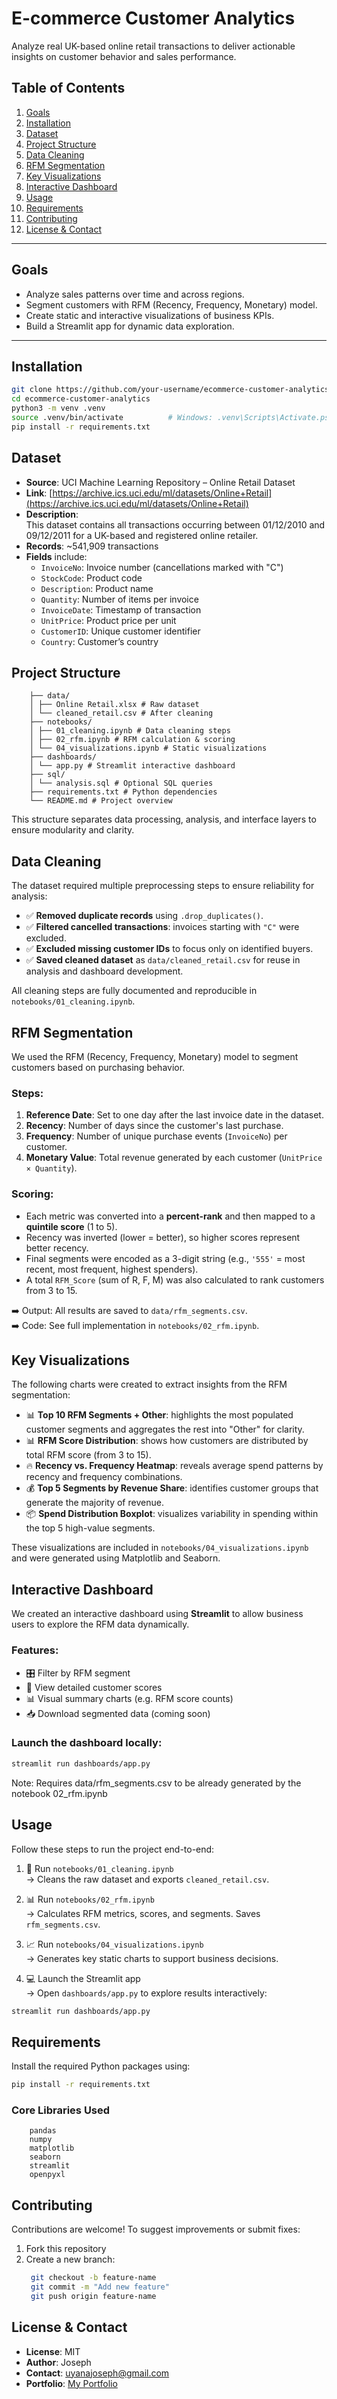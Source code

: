# E-commerce Customer Analytics

Analyze real UK-based online retail transactions to deliver actionable insights on customer behavior and sales performance.

## Table of Contents
1. [Goals](#goals)  
2. [Installation](#installation)  
3. [Dataset](#dataset)  
4. [Project Structure](#project-structure)  
5. [Data Cleaning](#data-cleaning)  
6. [RFM Segmentation](#rfm-segmentation)  
7. [Key Visualizations](#key-visualizations)  
8. [Interactive Dashboard](#interactive-dashboard)  
9. [Usage](#usage)  
10. [Requirements](#requirements)  
11. [Contributing](#contributing)  
12. [License & Contact](#license--contact)

---

## Goals

- Analyze sales patterns over time and across regions.  
- Segment customers with RFM (Recency, Frequency, Monetary) model.  
- Create static and interactive visualizations of business KPIs.  
- Build a Streamlit app for dynamic data exploration.

---

## Installation

```bash
git clone https://github.com/your-username/ecommerce-customer-analytics.git
cd ecommerce-customer-analytics
python3 -m venv .venv
source .venv/bin/activate          # Windows: .venv\Scripts\Activate.ps1
pip install -r requirements.txt
```

## Dataset

- **Source**: UCI Machine Learning Repository – Online Retail Dataset  
- **Link**: [https://archive.ics.uci.edu/ml/datasets/Online+Retail](https://archive.ics.uci.edu/ml/datasets/Online+Retail)  
- **Description**:  
  This dataset contains all transactions occurring between 01/12/2010 and 09/12/2011 for a UK-based and registered online retailer.  
- **Records**: ~541,909 transactions  
- **Fields** include:
  - `InvoiceNo`: Invoice number (cancellations marked with "C")  
  - `StockCode`: Product code  
  - `Description`: Product name  
  - `Quantity`: Number of items per invoice  
  - `InvoiceDate`: Timestamp of transaction  
  - `UnitPrice`: Product price per unit  
  - `CustomerID`: Unique customer identifier  
  - `Country`: Customer’s country  

## Project Structure

```
    ├── data/
    │ ├── Online Retail.xlsx # Raw dataset
    │ └── cleaned_retail.csv # After cleaning
    ├── notebooks/
    │ ├── 01_cleaning.ipynb # Data cleaning steps
    │ ├── 02_rfm.ipynb # RFM calculation & scoring
    │ └── 04_visualizations.ipynb # Static visualizations
    ├── dashboards/
    │ └── app.py # Streamlit interactive dashboard
    ├── sql/
    │ └── analysis.sql # Optional SQL queries
    ├── requirements.txt # Python dependencies
    └── README.md # Project overview
```

This structure separates data processing, analysis, and interface layers to ensure modularity and clarity.


## Data Cleaning

The dataset required multiple preprocessing steps to ensure reliability for analysis:

- ✅ **Removed duplicate records** using `.drop_duplicates()`.  
- ✅ **Filtered cancelled transactions**: invoices starting with `"C"` were excluded.  
- ✅ **Excluded missing customer IDs** to focus only on identified buyers.  
- ✅ **Saved cleaned dataset** as `data/cleaned_retail.csv` for reuse in analysis and dashboard development.

All cleaning steps are fully documented and reproducible in `notebooks/01_cleaning.ipynb`.

## RFM Segmentation

We used the RFM (Recency, Frequency, Monetary) model to segment customers based on purchasing behavior.

### Steps:

1. **Reference Date**: Set to one day after the last invoice date in the dataset.
2. **Recency**: Number of days since the customer's last purchase.
3. **Frequency**: Number of unique purchase events (`InvoiceNo`) per customer.
4. **Monetary Value**: Total revenue generated by each customer (`UnitPrice × Quantity`).

### Scoring:

- Each metric was converted into a **percent-rank** and then mapped to a **quintile score** (1 to 5).
- Recency was inverted (lower = better), so higher scores represent better recency.
- Final segments were encoded as a 3-digit string (e.g., `'555'` = most recent, most frequent, highest spenders).
- A total `RFM_Score` (sum of R, F, M) was also calculated to rank customers from 3 to 15.

➡️ Output: All results are saved to `data/rfm_segments.csv`.  
➡️ Code: See full implementation in `notebooks/02_rfm.ipynb`.

## Key Visualizations

The following charts were created to extract insights from the RFM segmentation:

- 📊 **Top 10 RFM Segments + Other**: highlights the most populated customer segments and aggregates the rest into "Other" for clarity.
- 📊 **RFM Score Distribution**: shows how customers are distributed by total RFM score (from 3 to 15).
- 🔥 **Recency vs. Frequency Heatmap**: reveals average spend patterns by recency and frequency combinations.
- 💰 **Top 5 Segments by Revenue Share**: identifies customer groups that generate the majority of revenue.
- 📦 **Spend Distribution Boxplot**: visualizes variability in spending within the top 5 high-value segments.

These visualizations are included in `notebooks/04_visualizations.ipynb` and were generated using Matplotlib and Seaborn.

## Interactive Dashboard

We created an interactive dashboard using **Streamlit** to allow business users to explore the RFM data dynamically.

### Features:
- 🎛️ Filter by RFM segment
- 👤 View detailed customer scores
- 📊 Visual summary charts (e.g. RFM score counts)
- 📥 Download segmented data (coming soon)

### Launch the dashboard locally:
```bash
streamlit run dashboards/app.py
```
Note: Requires data/rfm_segments.csv to be already generated by the notebook 02_rfm.ipynb

## Usage

Follow these steps to run the project end-to-end:

1. 🧼 Run `notebooks/01_cleaning.ipynb`  
   → Cleans the raw dataset and exports `cleaned_retail.csv`.

2. 📊 Run `notebooks/02_rfm.ipynb`  
   → Calculates RFM metrics, scores, and segments. Saves `rfm_segments.csv`.

3. 📈 Run `notebooks/04_visualizations.ipynb`  
   → Generates key static charts to support business decisions.

4. 💻 Launch the Streamlit app  
   → Open `dashboards/app.py` to explore results interactively:

```bash
streamlit run dashboards/app.py
```

## Requirements

Install the required Python packages using:

```bash
pip install -r requirements.txt
```

### Core Libraries Used

```text
    pandas
    numpy
    matplotlib
    seaborn
    streamlit
    openpyxl
```

## Contributing

Contributions are welcome! To suggest improvements or submit fixes:

1. Fork this repository  
2. Create a new branch:  
   ```bash
    git checkout -b feature-name
    git commit -m "Add new feature"
    git push origin feature-name
    ```
## License & Contact

- **License**: MIT  
- **Author**: Joseph 
- **Contact**: uyanajoseph@gmail.com
- **Portfolio**: [My Portfolio](https://www.datascienceportfol.io/uyanajoseph)



